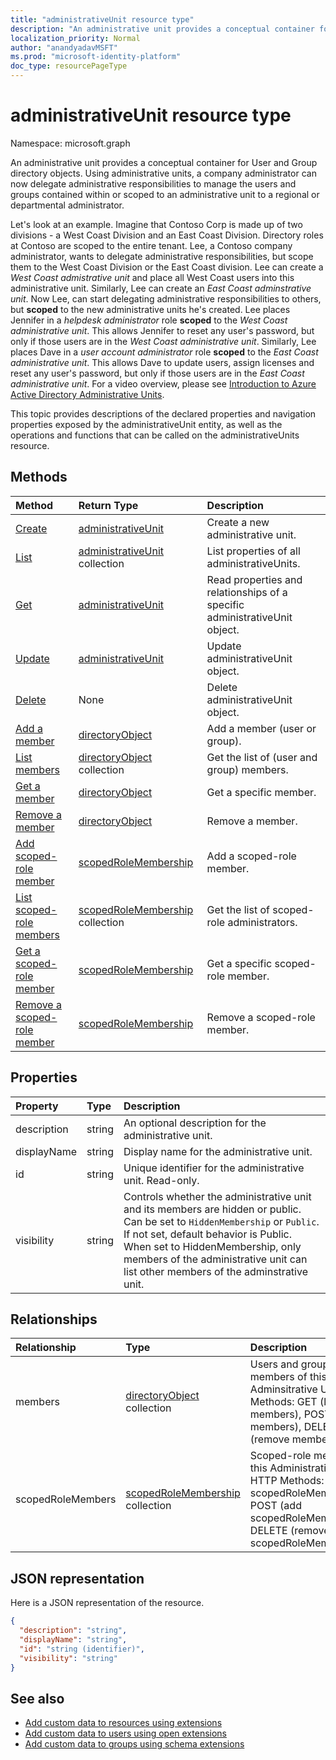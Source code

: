 ```yaml
---
title: "administrativeUnit resource type"
description: "An administrative unit provides a conceptual container for User and Group directory objects."
localization_priority: Normal
author: "anandyadavMSFT"
ms.prod: "microsoft-identity-platform"
doc_type: resourcePageType
---
```


# administrativeUnit resource type

Namespace: microsoft.graph

An administrative unit provides a conceptual container for User and Group directory objects. Using administrative units, a company administrator can now delegate administrative responsibilities to manage the users and groups contained within or scoped to an administrative unit to a regional or departmental administrator.

Let's look at an example. Imagine that Contoso Corp is made up of two divisions - a West Coast Division and an East Coast Division. Directory roles at Contoso are scoped to the entire tenant. Lee, a Contoso company administrator, wants to delegate administrative responsibilities, but scope them to the West Coast Division or the East Coast division.  Lee can create a *West Coast admistrative unit* and place all West Coast users into this administrative unit.  Similarly, Lee can create an *East Coast adminstrative unit*.  Now Lee, can start delegating administrative responsibilities to others, but **scoped** to the new administrative units he's created. Lee places Jennifer in a *helpdesk administrator* role **scoped** to the *West Coast administrative unit*.  This allows Jennifer to reset any user's password, but only if those users are in the *West Coast administrative unit*.  Similarly, Lee places Dave in a *user account administrator* role **scoped** to the *East Coast administrative unit*.  This allows Dave to update users, assign licenses and reset any user's password, but only if those users are in the *East Coast administrative unit*. For a video overview, please see [Introduction to Azure Active Directory Administrative Units](https://channel9.msdn.com/Series/Windows-Azure-Active-Directory/Introduction-to-Azure-Active-Directory-Administrative-Units).


This topic provides descriptions of the declared properties and navigation properties exposed by the administrativeUnit entity, as well as the operations and functions that can be called on the administrativeUnits resource.


## Methods

| Method   | Return Type | Description |
|:---------------|:--------|:----------|
|[Create](../api/administrativeunit-post-administrativeunits.md) | [administrativeUnit](administrativeunit.md) | Create a new administrative unit.|
|[List](../api/administrativeunit-list.md) | [administrativeUnit](administrativeunit.md) collection |List properties of all administrativeUnits.|
|[Get](../api/administrativeunit-get.md) | [administrativeUnit](administrativeunit.md) |Read properties and relationships of a specific administrativeUnit object.|
|[Update](../api/administrativeunit-update.md) | [administrativeUnit](administrativeunit.md)	|Update administrativeUnit object. |
|[Delete](../api/administrativeunit-delete.md) | None |Delete administrativeUnit object. |
|[Add a member](../api/administrativeunit-post-members.md) |[directoryObject](directoryobject.md)| Add a member (user or group).|
|[List members](../api/administrativeunit-list-members.md) |[directoryObject](directoryobject.md) collection| Get the list of (user and group) members.|
|[Get a member](../api/administrativeunit-get-members.md) |[directoryObject](directoryobject.md)| Get a specific member.|
|[Remove a member](../api/administrativeunit-delete-members.md) |[directoryObject](directoryobject.md)| Remove a member.|
|[Add scoped-role member](../api/administrativeunit-post-scopedrolemembers.md) |[scopedRoleMembership](scopedrolemembership.md)| Add a scoped-role member.|
|[List scoped-role members](../api/administrativeunit-list-scopedrolemembers.md) |[scopedRoleMembership](scopedrolemembership.md) collection| Get the list of scoped-role administrators.|
|[Get a scoped-role member](../api/administrativeunit-get-scopedrolemembers.md) |[scopedRoleMembership](scopedrolemembership.md)| Get a specific scoped-role member.|
|[Remove a scoped-role member](../api/administrativeunit-delete-scopedrolemembers.md) |[scopedRoleMembership](scopedrolemembership.md)| Remove a scoped-role member.|

## Properties
| Property	   | Type	|Description|
|:---------------|:--------|:----------|
|description|string|An optional description for the administrative unit.|
|displayName|string|Display name for the administrative unit.|
|id|string|Unique identifier for the administrative unit. Read-only.|
|visibility|string|Controls whether the administrative unit and its members are hidden or public. Can be set to `HiddenMembership` or `Public`. If not set, default behavior is Public. When set to HiddenMembership, only members of the administrative unit can list other members of the adminstrative unit.|

## Relationships
| Relationship | Type	|Description|
|:---------------|:--------|:----------|
|members|[directoryObject](directoryobject.md) collection|Users and groups that are members of this Adminsitrative Unit. HTTP Methods: GET (list members), POST (add members), DELETE (remove members).|
|scopedRoleMembers|[scopedRoleMembership](scopedrolemembership.md) collection| Scoped-role members of this Administrative Unit.  HTTP Methods: GET (list scopedRoleMemberships), POST (add scopedRoleMembership), DELETE (remove scopedRoleMembership). |

## JSON representation

Here is a JSON representation of the resource.

<!-- {
  "blockType": "resource",
  "keyProperty": "id",
  "optionalProperties": [

  ],
  "@odata.type": "microsoft.graph.administrativeUnit"
}-->

```json
{
  "description": "string",
  "displayName": "string",
  "id": "string (identifier)",
  "visibility": "string"
}

```


## See also

- [Add custom data to resources using extensions](/graph/extensibility-overview)
- [Add custom data to users using open extensions](/graph/extensibility-open-users)
- [Add custom data to groups using schema extensions](/graph/extensibility-schema-groups)


<!-- uuid: 8fcb5dbc-d5aa-4681-8e31-b001d5168d79
2015-10-25 14:57:30 UTC -->
<!--
{
  "type": "#page.annotation",
  "description": "administrativeUnit resource",
  "keywords": "",
  "section": "documentation",
  "tocPath": "",
  "suppressions": []
}
-->
